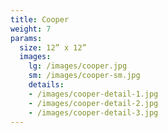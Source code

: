 ```yaml
---
title: Cooper
weight: 7
params:
  size: 12” x 12”
  images:
    lg: /images/cooper.jpg
    sm: /images/cooper-sm.jpg
    details:
    - /images/cooper-detail-1.jpg
    - /images/cooper-detail-2.jpg
    - /images/cooper-detail-3.jpg
---
```

